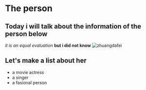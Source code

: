 The person
=
Today i will talk about the information of the person below
- 
*it is an equal evaluation* **but i did not know**
![zhuangdafei](https://i.pinimg.com/originals/73/87/f2/7387f254e5638fe4be1c6cc018cf0a6c.jpg) 

Let's make a list about her 
- 

- a movie actress
- a singer
- a fasional person 
